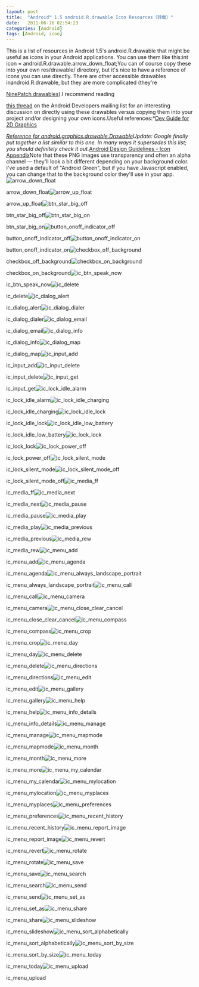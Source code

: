 ```yaml
---
layout: post
title:  "Android™ 1.5 android.R.drawable Icon Resources（转载）"
date:   2011-06-16 02:54:23
categories: [Android]
tags: [Android, icon]
---
```


This is a list of resources in Android 1.5's android.R.drawable that might be useful as icons in your Android applications. You can use them like this:int icon = android.R.drawable.arrow_down_float;You can of course copy these into your own res/drawable/ directory, but it's nice to have a reference of icons you can use directly. There are other accessible drawables inandroid.R.drawable, but they are more complicated (they're 

[NinePatch drawables](http://developer.android.com/guide/topics/graphics/2d-graphics.html#nine-patch)).I recommend reading 

[this thread](http://groups.google.com/group/android-developers/browse_thread/thread/a2fdf66cb6ac865a) on the Android Developers mailing list for an interesting discussion on directly using these drawables versus copying them into your project and/or designing your own icons.Useful references:*[Dev Guide for 2D Graphics](http://developer.android.com/guide/topics/graphics/2d-graphics.html)

*[Reference for android.graphics.drawable.Drawable](http://developer.android.com/reference/android/graphics/drawable/Drawable.html)Update: Google finally put together a list similar to this one. In many ways it supersedes this list; you should definitely check it out.*[Android Design Guidelines - Icon Appendix](http://developer.android.com/guide/practices/ui_guidelines/icon_design.html#menuapx)Note that these PNG images use transparency and often an alpha channel — they'll look a bit different depending on your background color. I've used a default of "Android Green", but if you have Javascript enabled, you can change that to the background color they'll use in your app.![arrow_down_float](http://www.darshancomputing.com/android/1.5-drawables/arrow_down_float.png)

arrow_down_float![arrow_up_float](http://www.darshancomputing.com/android/1.5-drawables/arrow_up_float.png)

arrow_up_float![btn_star_big_off](http://www.darshancomputing.com/android/1.5-drawables/btn_star_big_off.png)

btn_star_big_off![btn_star_big_on](http://www.darshancomputing.com/android/1.5-drawables/btn_star_big_on.png)

btn_star_big_on![button_onoff_indicator_off](http://www.darshancomputing.com/android/1.5-drawables/button_onoff_indicator_off.png)

button_onoff_indicator_off![button_onoff_indicator_on](http://www.darshancomputing.com/android/1.5-drawables/button_onoff_indicator_on.png)

button_onoff_indicator_on![checkbox_off_background](http://www.darshancomputing.com/android/1.5-drawables/checkbox_off_background.png)

checkbox_off_background![checkbox_on_background](http://www.darshancomputing.com/android/1.5-drawables/checkbox_on_background.png)

checkbox_on_background![ic_btn_speak_now](http://www.darshancomputing.com/android/1.5-drawables/ic_btn_speak_now.png)

ic_btn_speak_now![ic_delete](http://www.darshancomputing.com/android/1.5-drawables/ic_delete.png)

ic_delete![ic_dialog_alert](http://www.darshancomputing.com/android/1.5-drawables/ic_dialog_alert.png)

ic_dialog_alert![ic_dialog_dialer](http://www.darshancomputing.com/android/1.5-drawables/ic_dialog_dialer.png)

ic_dialog_dialer![ic_dialog_email](http://www.darshancomputing.com/android/1.5-drawables/ic_dialog_email.png)

ic_dialog_email![ic_dialog_info](http://www.darshancomputing.com/android/1.5-drawables/ic_dialog_info.png)

ic_dialog_info![ic_dialog_map](http://www.darshancomputing.com/android/1.5-drawables/ic_dialog_map.png)

ic_dialog_map![ic_input_add](http://www.darshancomputing.com/android/1.5-drawables/ic_input_add.png)

ic_input_add![ic_input_delete](http://www.darshancomputing.com/android/1.5-drawables/ic_input_delete.png)

ic_input_delete![ic_input_get](http://www.darshancomputing.com/android/1.5-drawables/ic_input_get.png)

ic_input_get![ic_lock_idle_alarm](http://www.darshancomputing.com/android/1.5-drawables/ic_lock_idle_alarm.png)

ic_lock_idle_alarm![ic_lock_idle_charging](http://www.darshancomputing.com/android/1.5-drawables/ic_lock_idle_charging.png)

ic_lock_idle_charging![ic_lock_idle_lock](http://www.darshancomputing.com/android/1.5-drawables/ic_lock_idle_lock.png)

ic_lock_idle_lock![ic_lock_idle_low_battery](http://www.darshancomputing.com/android/1.5-drawables/ic_lock_idle_low_battery.png)

ic_lock_idle_low_battery![ic_lock_lock](http://www.darshancomputing.com/android/1.5-drawables/ic_lock_lock.png)

ic_lock_lock![ic_lock_power_off](http://www.darshancomputing.com/android/1.5-drawables/ic_lock_power_off.png)

ic_lock_power_off![ic_lock_silent_mode](http://www.darshancomputing.com/android/1.5-drawables/ic_lock_silent_mode.png)

ic_lock_silent_mode![ic_lock_silent_mode_off](http://www.darshancomputing.com/android/1.5-drawables/ic_lock_silent_mode_off.png)

ic_lock_silent_mode_off![ic_media_ff](http://www.darshancomputing.com/android/1.5-drawables/ic_media_ff.png)

ic_media_ff![ic_media_next](http://www.darshancomputing.com/android/1.5-drawables/ic_media_next.png)

ic_media_next![ic_media_pause](http://www.darshancomputing.com/android/1.5-drawables/ic_media_pause.png)

ic_media_pause![ic_media_play](http://www.darshancomputing.com/android/1.5-drawables/ic_media_play.png)

ic_media_play![ic_media_previous](http://www.darshancomputing.com/android/1.5-drawables/ic_media_previous.png)

ic_media_previous![ic_media_rew](http://www.darshancomputing.com/android/1.5-drawables/ic_media_rew.png)

ic_media_rew![ic_menu_add](http://www.darshancomputing.com/android/1.5-drawables/ic_menu_add.png)

ic_menu_add![ic_menu_agenda](http://www.darshancomputing.com/android/1.5-drawables/ic_menu_agenda.png)

ic_menu_agenda![ic_menu_always_landscape_portrait](http://www.darshancomputing.com/android/1.5-drawables/ic_menu_always_landscape_portrait.png)

ic_menu_always_landscape_portrait![ic_menu_call](http://www.darshancomputing.com/android/1.5-drawables/ic_menu_call.png)

ic_menu_call![ic_menu_camera](http://www.darshancomputing.com/android/1.5-drawables/ic_menu_camera.png)

ic_menu_camera![ic_menu_close_clear_cancel](http://www.darshancomputing.com/android/1.5-drawables/ic_menu_close_clear_cancel.png)

ic_menu_close_clear_cancel![ic_menu_compass](http://www.darshancomputing.com/android/1.5-drawables/ic_menu_compass.png)

ic_menu_compass![ic_menu_crop](http://www.darshancomputing.com/android/1.5-drawables/ic_menu_crop.png)

ic_menu_crop![ic_menu_day](http://www.darshancomputing.com/android/1.5-drawables/ic_menu_day.png)

ic_menu_day![ic_menu_delete](http://www.darshancomputing.com/android/1.5-drawables/ic_menu_delete.png)

ic_menu_delete![ic_menu_directions](http://www.darshancomputing.com/android/1.5-drawables/ic_menu_directions.png)

ic_menu_directions![ic_menu_edit](http://www.darshancomputing.com/android/1.5-drawables/ic_menu_edit.png)

ic_menu_edit![ic_menu_gallery](http://www.darshancomputing.com/android/1.5-drawables/ic_menu_gallery.png)

ic_menu_gallery![ic_menu_help](http://www.darshancomputing.com/android/1.5-drawables/ic_menu_help.png)

ic_menu_help![ic_menu_info_details](http://www.darshancomputing.com/android/1.5-drawables/ic_menu_info_details.png)

ic_menu_info_details![ic_menu_manage](http://www.darshancomputing.com/android/1.5-drawables/ic_menu_manage.png)

ic_menu_manage![ic_menu_mapmode](http://www.darshancomputing.com/android/1.5-drawables/ic_menu_mapmode.png)

ic_menu_mapmode![ic_menu_month](http://www.darshancomputing.com/android/1.5-drawables/ic_menu_month.png)

ic_menu_month![ic_menu_more](http://www.darshancomputing.com/android/1.5-drawables/ic_menu_more.png)

ic_menu_more![ic_menu_my_calendar](http://www.darshancomputing.com/android/1.5-drawables/ic_menu_my_calendar.png)

ic_menu_my_calendar![ic_menu_mylocation](http://www.darshancomputing.com/android/1.5-drawables/ic_menu_mylocation.png)

ic_menu_mylocation![ic_menu_myplaces](http://www.darshancomputing.com/android/1.5-drawables/ic_menu_myplaces.png)

ic_menu_myplaces![ic_menu_preferences](http://www.darshancomputing.com/android/1.5-drawables/ic_menu_preferences.png)

ic_menu_preferences![ic_menu_recent_history](http://www.darshancomputing.com/android/1.5-drawables/ic_menu_recent_history.png)

ic_menu_recent_history![ic_menu_report_image](http://www.darshancomputing.com/android/1.5-drawables/ic_menu_report_image.png)

ic_menu_report_image![ic_menu_revert](http://www.darshancomputing.com/android/1.5-drawables/ic_menu_revert.png)

ic_menu_revert![ic_menu_rotate](http://www.darshancomputing.com/android/1.5-drawables/ic_menu_rotate.png)

ic_menu_rotate![ic_menu_save](http://www.darshancomputing.com/android/1.5-drawables/ic_menu_save.png)

ic_menu_save![ic_menu_search](http://www.darshancomputing.com/android/1.5-drawables/ic_menu_search.png)

ic_menu_search![ic_menu_send](http://www.darshancomputing.com/android/1.5-drawables/ic_menu_send.png)

ic_menu_send![ic_menu_set_as](http://www.darshancomputing.com/android/1.5-drawables/ic_menu_set_as.png)

ic_menu_set_as![ic_menu_share](http://www.darshancomputing.com/android/1.5-drawables/ic_menu_share.png)

ic_menu_share![ic_menu_slideshow](http://www.darshancomputing.com/android/1.5-drawables/ic_menu_slideshow.png)

ic_menu_slideshow![ic_menu_sort_alphabetically](http://www.darshancomputing.com/android/1.5-drawables/ic_menu_sort_alphabetically.png)

ic_menu_sort_alphabetically![ic_menu_sort_by_size](http://www.darshancomputing.com/android/1.5-drawables/ic_menu_sort_by_size.png)

ic_menu_sort_by_size![ic_menu_today](http://www.darshancomputing.com/android/1.5-drawables/ic_menu_today.png)

ic_menu_today![ic_menu_upload](http://www.darshancomputing.com/android/1.5-drawables/ic_menu_upload.png)

ic_menu_upload